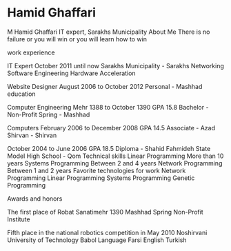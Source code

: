 # Hamid Ghaffari
M
Hamid Ghaffari
IT expert, Sarakhs Municipality
About Me
There is no failure or you will win or you will learn how to win

work experience

IT Expert October 2011 until now
Sarakhs Municipality - Sarakhs
Networking Software Engineering Hardware Acceleration

Website Designer August 2006 to October 2012
Personal - Mashhad
education

Computer Engineering Mehr 1388 to October 1390
GPA 15.8
Bachelor - Non-Profit Spring - Mashhad

Computers February 2006 to December 2008
GPA 14.5
Associate - Azad Shirvan - Shirvan

October 2004 to June 2006
GPA 18.5
Diploma - Shahid Fahmideh State Model High School - Qom
Technical skills
Linear Programming
More than 10 years
Systems Programming
Between 2 and 4 years
Network Programming
Between 1 and 2 years
Favorite technologies for work
Network Programming Linear Programming Systems Programming Genetic Programming

Awards and honors

The first place of Robat Sanatimehr 1390
Mashhad Spring Non-Profit Institute

Fifth place in the national robotics competition in May 2010
Noshirvani University of Technology Babol
Language
Farsi
English
Turkish
